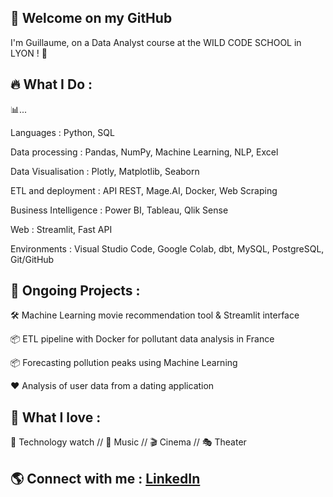 ## 👋 Welcome on my GitHub

I'm Guillaume, on a Data Analyst course at the WILD CODE SCHOOL in LYON ! 🚀


## 🔥 What I Do :

📊...

Languages : Python, SQL

Data processing : Pandas, NumPy, Machine Learning, NLP, Excel

Data Visualisation : Plotly, Matplotlib, Seaborn

ETL and deployment : API REST, Mage.AI, Docker, Web Scraping

Business Intelligence : Power BI, Tableau, Qlik Sense

Web : Streamlit, Fast API

Environments : Visual Studio Code, Google Colab, dbt, MySQL, PostgreSQL, Git/GitHub


## 📌 Ongoing Projects :
🛠️ Machine Learning movie recommendation tool & Streamlit interface

📦 ETL pipeline with Docker for pollutant data analysis in France

📦 Forecasting pollution peaks using Machine Learning

❤️ Analysis of user data from a dating application


## 🫶 What I love :

📖 Technology watch // 🎤 Music // 🎬 Cinema // 🎭 Theater


## 🌎 Connect with me : [LinkedIn](https://www.linkedin.com/in/cholletguillaume/)
